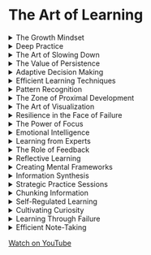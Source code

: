 # The Art of Learning
<details>

<summary>The Growth Mindset</summary>

- Embracing challenges leads to growth and learning.

- Intelligence and abilities are not fixed, but can be developed through effort.

- Failure is an opportunity to learn and improve.

</details>

<details>

<summary>Deep Practice</summary>

- Deliberate and focused practice hones skills effectively.

- It involves breaking down complex tasks into smaller, manageable components.

- Constantly pushing one's boundaries leads to accelerated learning.

</details>

<details>

<summary>The Art of Slowing Down</summary>

- Slowing down allows for deeper understanding and mastery of a subject.

- Reflection and deliberate practice improve the learning process.

- Patience is key to mastering complex skills.

</details>

<details>

<summary>The Value of Persistence</summary>

- Persistence is essential for mastering any skill.

- It's not about innate talent but about putting in the time and effort.

- Overcoming obstacles and setbacks is a part of the learning journey.

</details>

<details>

<summary>Adaptive Decision Making</summary>

- Adjusting strategies and approaches based on the situation is crucial for success.

- Being flexible in your thinking and learning style enhances problem-solving abilities.

- Learning to adapt to different contexts accelerates skill development.

</details>

<details>

<summary>Efficient Learning Techniques</summary>

- Using effective learning strategies like spaced repetition and active recall accelerates memory retention.

- Focusing on high-impact concepts and avoiding information overload enhances learning.

- Efficiency in learning leads to faster mastery.

</details>

<details>

<summary>Pattern Recognition</summary>

- Identifying patterns and connections in information accelerates learning.

- Recognizing similarities across domains improves problem-solving skills.

- Pattern recognition is a key component of expertise.

</details>

<details>

<summary>The Zone of Proximal Development</summary>

- Challenging oneself with tasks just beyond one's current abilities accelerates growth.

- Guidance and support from a knowledgeable mentor can optimize the learning process.

- Balancing challenge and support enhances skill development.

</details>

<details>

<summary>The Art of Visualization</summary>

- Visualizing complex concepts and scenarios aids understanding and memorization.

- Mental imagery enhances problem-solving and creative thinking.

- Visualization is a powerful tool for accelerated learning.

</details>

<details>

<summary>Resilience in the Face of Failure</summary>

- Embracing failures as part of the learning process accelerates growth.

- Learning from mistakes is crucial for improvement.

- Failure can be a stepping stone to success.

</details>

<details>

<summary>The Power of Focus</summary>

- Concentration on the task at hand accelerates learning and mastery.

- Minimizing distractions leads to efficient skill development.

- Deep focus is a cornerstone of accelerated learning.

</details>

<details>

<summary>Emotional Intelligence</summary>

- Understanding and managing emotions accelerates interpersonal skills and learning.

- Empathy and self-awareness are essential for effective communication and collaboration.

- Emotional intelligence is a key factor in accelerated personal growth.

</details>

<details>

<summary>Learning from Experts</summary>

- Studying and emulating the practices of experts accelerates skill development.

- Mentorship and observation of those ahead in the field are valuable learning tools.

- Learning from the best can fast-track one's progress.

</details>

<details>

<summary>The Role of Feedback</summary>

- Receiving and applying feedback is crucial for improvement and learning.

- Constructive criticism helps identify areas of growth.

- Feedback accelerates the development of expertise.

</details>

<details>

<summary>Reflective Learning</summary>

- Regular self-assessment and reflection lead to accelerated personal growth.

- Reviewing past experiences and learning from them is a valuable practice.

- Being mindful of one's learning process is essential for progress.

</details>

<details>

<summary>Creating Mental Frameworks</summary>

- Developing mental models and frameworks for understanding complex concepts accelerates learning.

- Organizing information into meaningful structures aids in retention.

- Frameworks facilitate problem-solving and critical thinking.

</details>

<details>

<summary>Information Synthesis</summary>

- Integrating and synthesizing information from different sources accelerates understanding.

- Connecting knowledge from diverse fields enhances creativity and problem-solving abilities.

- Synthesis is the path to accelerated learning.

</details>

<details>

<summary>Strategic Practice Sessions</summary>

- Planning and structuring practice sessions efficiently lead to faster skill development.

- Setting clear goals and breaking them down into manageable steps is key.

- Strategic practice optimizes learning.

</details>

<details>

<summary>Chunking Information</summary>

- Breaking down information into smaller, digestible chunks aids in faster comprehension.

- Chunking enhances memory retention and recall.

- Chunking is a cognitive shortcut to accelerate learning.

</details>

<details>

<summary>Self-Regulated Learning</summary>

- Taking control of one's learning process and setting goals leads to accelerated skill development.

- Managing time, resources, and motivation is essential for self-regulated learning.

- Self-regulation accelerates progress.

</details>

<details>

<summary>Cultivating Curiosity</summary>

- Fostering a curious mindset accelerates learning.

- Asking questions and seeking answers fuels knowledge acquisition.

- Curiosity drives exploration and discovery.

</details>

<details>

<summary>Learning Through Failure</summary>

- Embracing failure as a source of learning accelerates personal growth.

- Adapting and improving after setbacks is a key aspect of accelerated learning.

- Failure is a valuable teacher.

</details>

<details>

<summary>Efficient Note-Taking</summary>

- Adopting effective note-taking techniques optimizes information retention.

- Summarizing, organizing, and revising notes accelerates learning.

- Note-taking is a study tool for faster mastery.

</details>

<a href="https://www.youtube.com/watch?v=2TL4it1hGRc&list=PLDLrZRydP0jXqDLhMdvakO5uq0IFtqQfe&pp=iAQB" target="_blank">Watch on YouTube</a>
